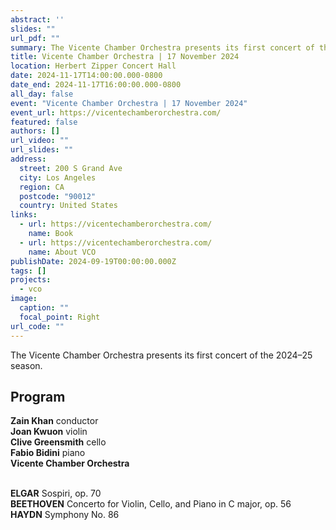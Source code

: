 ```yaml
---
abstract: ''
slides: ""
url_pdf: ""
summary: The Vicente Chamber Orchestra presents its first concert of the 2024–25 season.
title: Vicente Chamber Orchestra | 17 November 2024
location: Herbert Zipper Concert Hall
date: 2024-11-17T14:00:00.000-0800
date_end: 2024-11-17T16:00:00.000-0800
all_day: false
event: "Vicente Chamber Orchestra | 17 November 2024"
event_url: https://vicentechamberorchestra.com/
featured: false
authors: []
url_video: ""
url_slides: ""
address:
  street: 200 S Grand Ave
  city: Los Angeles
  region: CA
  postcode: "90012"
  country: United States
links:
  - url: https://vicentechamberorchestra.com/
    name: Book
  - url: https://vicentechamberorchestra.com/
    name: About VCO
publishDate: 2024-09-19T00:00:00.000Z
tags: []
projects:
  - vco
image:
  caption: ""
  focal_point: Right
url_code: ""
---
```

The Vicente Chamber Orchestra presents its first concert of the 2024–25 season.

## Program
**Zain Khan** conductor<br>
**Joan Kwuon** violin<br>
**Clive Greensmith** cello<br>
**Fabio Bidini** piano<br>
**Vicente Chamber Orchestra**
<br><br>

**ELGAR** Sospiri, op. 70<br>
**BEETHOVEN** Concerto for Violin, Cello, and Piano in C major, op. 56<br>
**HAYDN** Symphony No. 86

